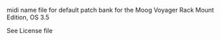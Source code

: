midi name file for default patch bank for the Moog Voyager Rack Mount Edition, OS 3.5

See License file
